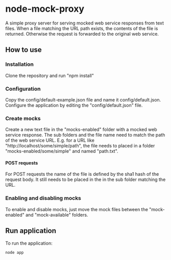 # node-mock-proxy
A simple proxy server for serving mocked web service responses from text files. When a file matching the URL path exists, the contents of the file is returned. Otherwise the request is forwarded to the original web service.

## How to use
### Installation
Clone the repository and run "npm install"

### Configuration
Copy the config/default-example.json file and name it config/default.json.
Configure the application by editing the "config/default.json" file.

### Create mocks
Create a new text file in the "mocks-enabled" folder with a mocked web service response. The sub folders and the file name need to match the path of the web service URL. E.g. for a URL like "http://localhost/some/simple/path", the file needs to placed in a folder "mocks-enabled/some/simple" and named "path.txt".

#### POST requests
For POST requests the name of the file is defined by the sha1 hash of the request body. It still needs to be placed in the in the sub folder matching the URL.

### Enabling and disabling mocks
To enable and disable mocks, just move the mock files between the "mock-enabled" and "mock-available" folders.

## Run application
To run the application:

    node app
